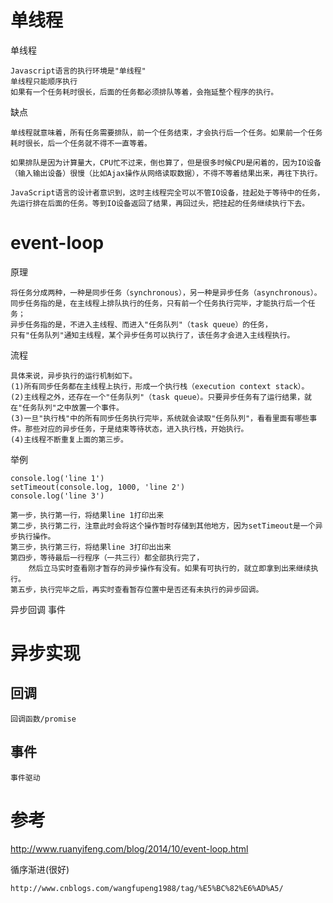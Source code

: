 
# 单线程

单线程 

    Javascript语言的执行环境是"单线程"
    单线程只能顺序执行
    如果有一个任务耗时很长，后面的任务都必须排队等着，会拖延整个程序的执行。

缺点

    单线程就意味着，所有任务需要排队，前一个任务结束，才会执行后一个任务。如果前一个任务耗时很长，后一个任务就不得不一直等着。
    
    如果排队是因为计算量大，CPU忙不过来，倒也算了，但是很多时候CPU是闲着的，因为IO设备（输入输出设备）很慢（比如Ajax操作从网络读取数据），不得不等着结果出来，再往下执行。
    
    JavaScript语言的设计者意识到，这时主线程完全可以不管IO设备，挂起处于等待中的任务，先运行排在后面的任务。等到IO设备返回了结果，再回过头，把挂起的任务继续执行下去。
    


# event-loop


原理

    将任务分成两种，一种是同步任务（synchronous），另一种是异步任务（asynchronous）。
    同步任务指的是，在主线程上排队执行的任务，只有前一个任务执行完毕，才能执行后一个任务；
    异步任务指的是，不进入主线程、而进入"任务队列"（task queue）的任务，
    只有"任务队列"通知主线程，某个异步任务可以执行了，该任务才会进入主线程执行。
流程

    具体来说，异步执行的运行机制如下。
    (1)所有同步任务都在主线程上执行，形成一个执行栈（execution context stack）。
    (2)主线程之外，还存在一个"任务队列"（task queue）。只要异步任务有了运行结果，就在"任务队列"之中放置一个事件。
    (3)一旦"执行栈"中的所有同步任务执行完毕，系统就会读取"任务队列"，看看里面有哪些事件。那些对应的异步任务，于是结束等待状态，进入执行栈，开始执行。
    (4)主线程不断重复上面的第三步。


举例

    console.log('line 1')
    setTimeout(console.log, 1000, 'line 2')
    console.log('line 3')

    第一步，执行第一行，将结果line 1打印出来
    第二步，执行第二行，注意此时会将这个操作暂时存储到其他地方，因为setTimeout是一个异步执行操作。
    第三步，执行第三行，将结果line 3打印出出来
    第四步，等待最后一行程序（一共三行）都全部执行完了，
        然后立马实时查看刚才暂存的异步操作有没有。如果有可执行的，就立即拿到出来继续执行。
    第五步，执行完毕之后，再实时查看暂存位置中是否还有未执行的异步回调。



异步回调  事件


# 异步实现

## 回调

    回调函数/promise

## 事件
    
    事件驱动




# 参考

http://www.ruanyifeng.com/blog/2014/10/event-loop.html

    
循序渐进(很好)

    http://www.cnblogs.com/wangfupeng1988/tag/%E5%BC%82%E6%AD%A5/